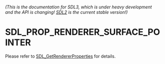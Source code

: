 ###### (This is the documentation for SDL3, which is under heavy development and the API is changing! [SDL2](https://wiki.libsdl.org/SDL2/) is the current stable version!)
# SDL_PROP_RENDERER_SURFACE_POINTER

Please refer to [SDL_GetRendererProperties](SDL_GetRendererProperties) for details.

